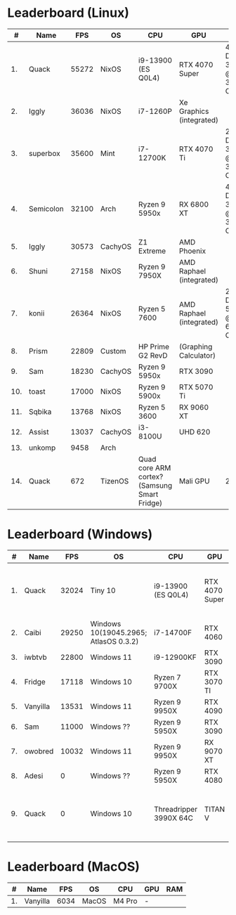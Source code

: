 # Leaderboard (Linux)

| # | Name | FPS | OS | CPU | GPU | RAM |
|---|------|-----|----|-----|-----|-----|
| 1. | Quack | 55272 | NixOS | i9-13900 (ES Q0L4) | RTX 4070 Super | 4x16GB DDR4-3600C19 @ 3200MT/s C14 |
| 2. | Iggly | 36036 | NixOS | i7-1260P | Xe Graphics (integrated) |  |
| 3. | superbox | 35600 | Mint | i7-12700K | RTX 4070 Ti | 2x32GB DDR4-3200C16 @ 3800MT/s C19 |
| 4. | Semicolon | 32100 | Arch | Ryzen 9 5950x | RX 6800 XT | 4x16GB DDR4-3600C16 @ 3600MT/s C16 |
| 5. | Iggly | 30573 | CachyOS | Z1 Extreme | AMD Phoenix |  |
| 6. | Shuni | 27158 | NixOS | Ryzen 9 7950X | AMD Raphael (integrated) |  |
| 7. | konii | 26364 | NixOS | Ryzen 5 7600 | AMD Raphael (integrated) | 2x16GB DDR5-5200C30 @ 6000MT/s C30 |
| 8. | Prism | 22809 | Custom | HP Prime G2 RevD | (Graphing Calculator) |  |
| 9. | Sam | 18230 | CachyOS | Ryzen 9 5950x | RTX 3090 |  |
| 10. | toast | 17000 | NixOS | Ryzen 9 5900x | RTX 5070 Ti |  |
| 11. | Sqbika | 13768 | NixOS | Ryzen 5 3600 | RX 9060 XT |  |
| 12. | Assist | 13037 | CachyOS | i3-8100U | UHD 620 |  |
| 13. | unkomp | 9458 | Arch |  |  |  |
| 14. | Quack | 672 | TizenOS | Quad core ARM cortex? (Samsung Smart Fridge) | Mali GPU | 2GB |

# Leaderboard (Windows)

| # | Name | FPS | OS | CPU | GPU | RAM |
|---|------|-----|----|-----|-----|-----|
| 1. | Quack | 32024 | Tiny 10 | i9-13900 (ES Q0L4) | RTX 4070 Super | 4x16GB DDR4-3600C19 @ 3200MT/s C16 |
| 2. | Caibi | 29250 | Windows 10(19045.2965; AtlasOS 0.3.2) | i7-14700F | RTX 4060 |  |
| 3. | iwbtvb | 22800 | Windows 11 | i9-12900KF | RTX 3090 |  |
| 4. | Fridge | 17118 | Windows 10 |  Ryzen 7 9700X |  RTX 3070 TI |  32GB DDR5 |
| 5. | Vanyilla | 13531 | Windows 11 | Ryzen 9 9950X | RTX 4090 |  |
| 6. | Sam | 11000 | Windows ?? | Ryzen 9 5950X | RTX 3090 |  |
| 7. | owobred | 10032 | Windows 11 |  Ryzen 9 9950X |  RX 9070 XT |  2x32GB DDR5-6400 |
| 8. | Adesi | 0 | Windows ?? | Ryzen 9 5950X | RTX 4080 |  |
| 9. | Quack | 0 | Windows 10 | Threadripper 3990X 64C | TITAN V | 8x32GB DDR4-3200C16 @ 3200MT/s C16 |

# Leaderboard (MacOS)

| # | Name | FPS | OS | CPU | GPU | RAM |
|---|------|-----|----|-----|-----|-----|
| 1. | Vanyilla | 6034 | MacOS | M4 Pro | - |  |

